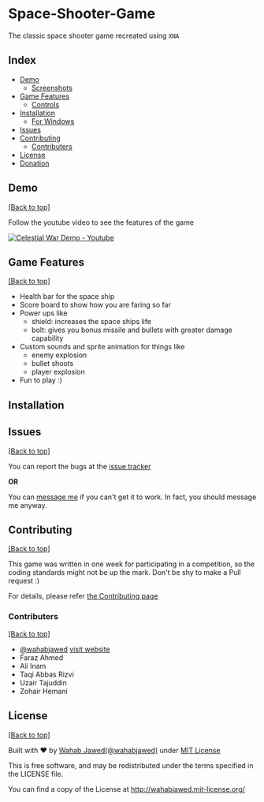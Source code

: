 # Space-Shooter-Game
The classic space shooter game recreated using `XNA`

## Index

- [Demo](https://github.com/wahabjawed/Space-Shooter-Game#demo)
  - [Screenshots](https://github.com/wahabjawed/Space-Shooter-Game#screenshots)
- [Game Features](https://github.com/wahabjawed/Space-Shooter-Game#game-features)
  - [Controls](https://github.com/wahabjawed/Space-Shooter-Game#controls)
- [Installation](https://github.com/wahabjawed/Space-Shooter-Game#installation)
  - [For Windows](https://github.com/wahabjawed/Space-Shooter-Game#for-windows)
- [Issues](https://github.com/wahabjawed/Space-Shooter-Game#issues)
- [Contributing](https://github.com/wahabjawed/Space-Shooter-Game#contributing)
  - [Contributers](https://github.com/wahabjawed/Space-Shooter-Game#contributers)
- [License](https://github.com/wahabjawed/Space-Shooter-Game#license)
- [Donation](https://github.com/wahabjawed/Space-Shooter-Game#donation)


## Demo

[[Back to top]](https://github.com/wahabjawed/Space-Shooter-Game#index)

Follow the youtube video to see the features of the game

[![Celestial War Demo - Youtube](http://i.imgur.com/8IZQ8JZ.gifv)](https://www.youtube.com/watch?v=miSs1kjpPyU)


## Game Features

[[Back to top]](https://github.com/wahabjawed/Space-Shooter-Game#index)

- Health bar for the space ship
- Score board to show how you are faring so far
- Power ups like
  - shield: increases the space ships life
  - bolt: gives you bonus missile and bullets with greater damage capability
- Custom sounds and sprite animation for things like
  - enemy explosion
  - bullet shoots
  - player explosion
- Fun to play :)

## Installation

## Issues

[[Back to top]](https://github.com/wahabjawed/Space-Shooter-Game#index)

You can report the bugs at the [issue tracker](https://github.com/wahabjawed/Space-Shooter-Game/issues)

**OR**

You can [message me](https://www.facebook.com/wahab.jawed) if you can't get it to work. In fact, you should message me anyway.

## Contributing

[[Back to top]](https://github.com/wahabjawed/Space-Shooter-Game#index)

This game was written in one week for participating in a competition, so the coding standards might not be up the mark. Don't be shy to make a Pull request :)

For details, please refer [the Contributing page](https://github.com/wahabjawed/Space-Shooter-Game/blob/master/CONTRIBUTING.rst)

### Contributers

[[Back to top]](https://github.com/wahabjawed/Space-Shooter-Game#index)

- [@wahabjawed](https://github.com/wahabjawed/)   [visit website](http://wahabjawed.avialdo.com)
- Faraz Ahmed
- Ali Inam
- Taqi Abbas Rizvi
- Uzair Tajuddin
- Zohair Hemani

## License

[[Back to top]](https://github.com/wahabjawed/Space-Shooter-Game#index)

Built with ♥ by [Wahab Jawed](http://wahabjawed.avialdo.com)[(@wahabjawed)](https://www.facebook.com/wahab.jawed) under [MIT License](http://wahabjawed.mit-license.org)

This is free software, and may be redistributed under the terms specified in the LICENSE file.

You can find a copy of the License at http://wahabjawed.mit-license.org/

